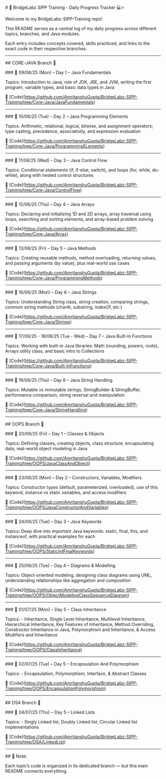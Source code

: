 \# 🧠 BridgeLabz SIPP Training - Daily Progress Tracker 💻🔥



Welcome to my BridgeLabz-SIPP-Training repo!  

This README serves as a central log of my daily progress across different topics, branches, and Java modules.  

Each entry includes concepts covered, skills practiced, and links to the exact code in their respective branches.



---



\## CORE-JAVA Branch 📂



\### 📅 09/06/25 (Mon) – Day 1 – Java Fundamentals  

Topics: Introduction to Java, role of JDK, JRE, and JVM, writing the first program, variable types, and basic data types in Java  

🔗 \[Code](https://github.com/AmritanshuGupta/BridgeLabz-SIPP-Training/tree/Core-Java/JavaFundamentals)



---



\### 📅 10/06/25 (Tue) – Day 2 – Java Programming Elements  

Topics: Arithmetic, relational, logical, bitwise, and assignment operators; type casting, precedence, associativity, and expression evaluation  

🔗 \[Code](https://github.com/AmritanshuGupta/BridgeLabz-SIPP-Training/tree/Core-Java/ProgrammingELements)



---



\### 📅 11/06/25 (Wed) – Day 3 – Java Control Flow  

Topics: Conditional statements (if, if-else, switch), and loops (for, while, do-while), along with nested control structures  

🔗 \[Code](https://github.com/AmritanshuGupta/BridgeLabz-SIPP-Training/tree/Core-Java/ControlFlow)



---



\### 📅 12/06/25 (Thu) – Day 4 – Java Arrays  

Topics: Declaring and initializing 1D and 2D arrays, array traversal using loops, searching and sorting elements, and array-based problem solving  

🔗 \[Code](https://github.com/AmritanshuGupta/BridgeLabz-SIPP-Training/tree/Core-Java/Array)



---



\### 📅 13/06/25 (Fri) – Day 5 – Java Methods  

Topics: Creating reusable methods, method overloading, returning values, and passing arguments (by value), plus real-world use cases  

🔗 \[Code](https://github.com/AmritanshuGupta/BridgeLabz-SIPP-Training/tree/Core-Java/ProgrammingMethods)



---



\### 📅 16/06/25 (Mon) – Day 6 – Java Strings  

Topics: Understanding String class, string creation, comparing strings, common string methods (charAt, substring, indexOf, etc.)  

🔗 \[Code](https://github.com/AmritanshuGupta/BridgeLabz-SIPP-Training/tree/Core-Java/Strings)



---



\### 📅 17/06/25 - 18/06/25 (Tue - Wed) – Day 7 – Java Built-In Functions  

Topics: Working with built-in Java libraries: Math (rounding, powers, roots), Arrays utility class, and basic intro to Collections  

🔗 \[Code](https://github.com/AmritanshuGupta/BridgeLabz-SIPP-Training/tree/Core-Java/Built-InFunctions)



---



\### 📅 19/06/25 (Thu) – Day 8 – Java String Handling  

Topics: Mutable vs immutable strings, StringBuilder \& StringBuffer, performance comparison, string reversal and manipulation  

🔗 \[Code](https://github.com/AmritanshuGupta/BridgeLabz-SIPP-Training/tree/Core-Java/StringHandling)



---



\## OOPS Branch 🧱



\### 📅 20/06/25 (Fri) – Day 1 – Classes \& Objects  

Topics: Defining classes, creating objects, class structure, encapsulating data, real-world object modeling in Java  

🔗 \[Code](https://github.com/AmritanshuGupta/BridgeLabz-SIPP-Training/tree/OOPS/JavaClassAndObject)



---



\### 📅 23/06/25 (Mon) – Day 2 – Constructors, Variables, Modifiers  

Topics: Constructor types (default, parameterized, overloaded), use of this keyword, instance vs static variables, and access modifiers  

🔗 \[Code](https://github.com/AmritanshuGupta/BridgeLabz-SIPP-Training/tree/OOPS/JavaConstructorAndVariables)



---



\### 📅 24/06/25 (Tue) – Day 3 – Java Keywords  

Topics: Deep dive into important Java keywords: static, final, this, and instanceof, with practical examples for each  

🔗 \[Code](https://github.com/AmritanshuGupta/BridgeLabz-SIPP-Training/tree/OOPS/StaticIntFinalKeywords)



---



\### 📅 25/06/25 (Tue) – Day 4 – Diagrams \& Modelling  

Topics: Object-oriented modeling, designing class diagrams using UML, understanding relationships like aggregation and composition  

🔗 \[Code](https://github.com/AmritanshuGupta/BridgeLabz-SIPP-Training/tree/OOPS/ObjectModelingClassSequenceDiagram)



---



\### 📅 01/07/25 (Mon) – Day 5 – Class Inheritance  

Topics: - Inheritance, Single Level Inheritance, Multilevel Inheritance, Hierarchical Inheritance, Key Features of Inheritance, Method Overriding, Constructor Inheritance in Java, Polymorphism and Inheritance, \& Access Modifiers and Inheritance  

🔗 \[Code](https://github.com/AmritanshuGupta/BridgeLabz-SIPP-Training/tree/OOPS/ClassInheritance)



---



\### 📅 02/07/25 (Tue) – Day 5 – Encapsulation And Polymorphism 

Topics: - Encapsulation, Polymorphism, Interface, \& Abstract Classes  

🔗 \[Code](https://github.com/AmritanshuGupta/BridgeLabz-SIPP-Training/tree/OOPS/EncapsulationPolymorphism)



---



\## DSA Branch 📂



\### 📅 04/07/25 (Thu) – Day 5 – Linked Lists 

Topics: - Singly Linked list, Doubly Linked list, Circular Linked list implementations  

🔗 \[Code](https://github.com/AmritanshuGupta/BridgeLabz-SIPP-Training/tree/DSA/LinkedList)



---



\## 📝 Note:

Each topic’s code is organized in its dedicated branch — but this main README connects everything.

